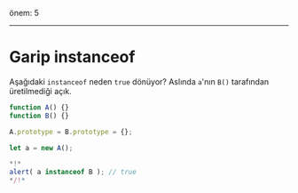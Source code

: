 önem: 5


---

# Garip instanceof

Aşağıdaki `instanceof` neden `true` dönüyor? Aslında `a`'nın `B()` tarafından üretilmediği açık.

```js run
function A() {}
function B() {}

A.prototype = B.prototype = {};

let a = new A();

*!*
alert( a instanceof B ); // true
*/!*
```
